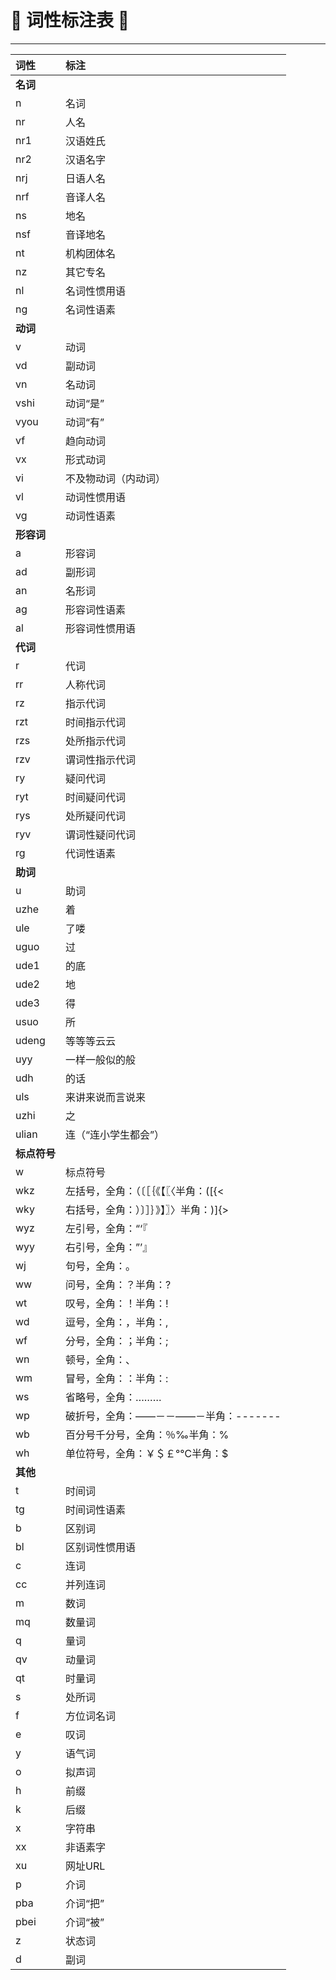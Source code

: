 # :rocket: 词性标注表 :facepunch:
---
|词性|标注|
|:--|:--|
|**名词**||
|n|名词|
|nr|人名|
|nr1|汉语姓氏|
|nr2|汉语名字|
|nrj|日语人名|
|nrf|音译人名|
|ns|地名|
|nsf|音译地名|
|nt|机构团体名|
|nz|其它专名|
|nl|名词性惯用语|
|ng|名词性语素|
|**动词**||
|v|动词|
|vd|副动词|
|vn|名动词|
|vshi|动词“是”|
|vyou|动词“有”|
|vf|趋向动词|
|vx|形式动词|
|vi|不及物动词（内动词）|
|vl|动词性惯用语|
|vg|动词性语素|
|**形容词**||
|a|形容词|
|ad|副形词|
|an|名形词|
|ag|形容词性语素|
|al|形容词性惯用语|
|**代词**||
|r|代词|
|rr|人称代词|
|rz|指示代词|
|rzt|时间指示代词|
|rzs|处所指示代词|
|rzv|谓词性指示代词|
|ry|疑问代词|
|ryt|时间疑问代词|
|rys|处所疑问代词|
|ryv|谓词性疑问代词|
|rg|代词性语素|
|**助词**||
|u|助词|
|uzhe|着|
|ule|了喽|
|uguo|过|
|ude1|的底|
|ude2|地|
|ude3|得|
|usuo|所|
|udeng|等等等云云|
|uyy|一样一般似的般|
|udh|的话|
|uls|来讲来说而言说来|
|uzhi|之|
|ulian|连（“连小学生都会”）|
|**标点符号**||
|w|标点符号|
|wkz|左括号，全角：（〔［｛《【〖〈半角：([{<|
|wky|右括号，全角：）〕］｝》】〗〉半角：)]{>|
|wyz|左引号，全角：“‘『|
|wyy|右引号，全角：”’』|
|wj|句号，全角：。|
|ww|问号，全角：？半角：?|
|wt|叹号，全角：！半角：!|
|wd|逗号，全角：，半角：,|
|wf|分号，全角：；半角：;|
|wn|顿号，全角：、|
|wm|冒号，全角：：半角：:|
|ws|省略号，全角：………|
|wp|破折号，全角：——－－——－半角：-------|
|wb|百分号千分号，全角：％‰半角：%|
|wh|单位符号，全角：￥＄￡°℃半角：$|
|**其他**||
|t|时间词|
|tg|时间词性语素|
|b|区别词|
|bl|区别词性惯用语|
|c|连词|
|cc|并列连词|
|m|数词|
|mq|数量词|
|q|量词|
|qv|动量词|
|qt|时量词|
|s|处所词|
|f|方位词名词|
|e|叹词|
|y|语气词|
|o|拟声词|
|h|前缀|
|k|后缀|
|x|字符串|
|xx|非语素字|
|xu|网址URL|
|p|介词|
|pba|介词“把”|
|pbei|介词“被”|
|z|状态词|
|d|副词|
